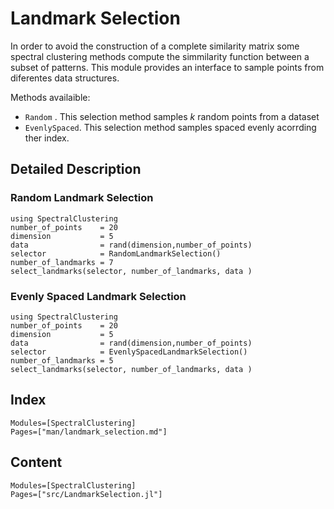 # Landmark Selection
In order to avoid the construction of a complete similarity matrix some spectral clustering
methods compute the simmilarity function between a subset of patterns. This module provides an
interface to sample points from diferentes data structures.

Methods availaible:
- `Random` . This selection method samples $k$ random points from a dataset
- `EvenlySpaced`. This selection method samples spaced evenly acorrding ther index.
## Detailed Description

### Random Landmark Selection
```@example RandomLandmarkSelection
using SpectralClustering
number_of_points    = 20
dimension           = 5
data                = rand(dimension,number_of_points)
selector            = RandomLandmarkSelection()
number_of_landmarks = 7
select_landmarks(selector, number_of_landmarks, data )
```
### Evenly Spaced Landmark Selection

```@example
using SpectralClustering
number_of_points    = 20
dimension           = 5
data                = rand(dimension,number_of_points)
selector            = EvenlySpacedLandmarkSelection()
number_of_landmarks = 5
select_landmarks(selector, number_of_landmarks, data )

```

## Index
```@index
Modules=[SpectralClustering]
Pages=["man/landmark_selection.md"]
```
## Content
```@autodocs
Modules=[SpectralClustering]
Pages=["src/LandmarkSelection.jl"]
```
```@bibliography

```
